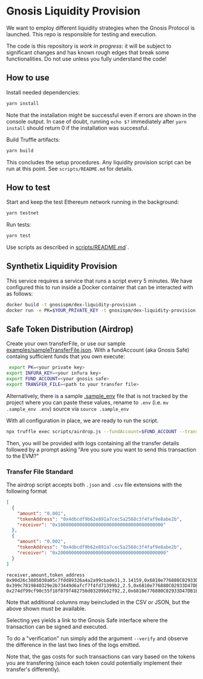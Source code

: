 # Gnosis Liquidity Provision

We want to employ different liquidity strategies when the Gnosis Protocol is launched.
This repo is responsible for testing and execution.

The code is this repository is _work in progress_: it will be subject to significant changes and has known rough edges that break some functionalities.
Do not use unless you fully understand the code!

## How to use

Install needed dependencies:

```sh
yarn install
```

Note that the installation might be successful even if errors are shown in the console output.
In case of doubt, running `echo $?` immediately after `yarn install` should return 0 if the installation was successful.

Build Truffle artifacts:

```sh
yarn build
```

This concludes the setup procedures.
Any liquidity provision script can be run at this point.
See `scripts/README.md` for details.

## How to test

Start and keep the test Ethereum network running in the background:

```sh
yarn testnet
```

Run tests:

```sh
yarn test
```

Use scripts as described in [scripts/README.md](scripts/README.md)`.

## Synthetix Liquidity Provision

This service requires a service that runs a script every 5 minutes. We have configured this to run inside a Docker container that can be interacted with as follows:

```sh
docker build -t gnosispm/dex-liquidity-provision .
docker run -e PK=$YOUR_PRIVATE_KEY -t gnosispm/dex-liquidity-provision:latest "truffle exec scripts/synthetix/facilitate_trade.js --network rinkeby"
```

## Safe Token Distribution (Airdrop)

Create your own transferFile, or use our sample [examples/sampleTransferFile.json](examples/sampleTransferFile.json).
With a fundAccount (aka Gnosis Safe) containg sufficient funds that you own execute:

```sh
 export PK=<your private key>
export INFURA_KEY=<your infura key>
export FUND_ACCOUNT=<your gnosis safe>
export TRANSFER_FILE=<path to your transfer file>
```

Alternatively, there is a sample [.sample_env](.sample_env) file that is not tracked by the project where you can paste these values, rename to `.env` (i.e. `mv .sample_env .env`) source via `source .sample_env`

With all configuration in place, we are ready to run the script.

```sh
npx truffle exec scripts/airdrop.js --fundAccount=$FUND_ACCOUNT --transferFile=$TRANSFER_FILE --network=$NETWORK_NAME
```

Then, you will be provided with logs containing all the transfer details followed by a prompt asking "Are you sure you want to send this transaction to the EVM?"

### Transfer File Standard

The airdrop script accepts both `.json` and `.csv` file extensions with the following format

```json
[
  {
    "amount": "0.001",
    "tokenAddress": "0x4dbcdf9b62e891a7cec5a2568c3f4faf9e8abe2b",
    "receiver": "0x100000000000000000000000000000000000000"
  },
  {
    "amount": "0.002",
    "tokenAddress": "0x4dbcdf9b62e891a7cec5a2568c3f4faf9e8abe2b",
    "receiver": "0x2000000000000000000000000000000000000000"
  }
]
```

```csv
receiver,amount,token_address
0x90d26c3805030a05c7fdd89326a4a2a99cbade31,3.14159,0x6810e776880C02933D47DB1b9fc05908e5386b96
0x399c7819840329e2b73449d6afcf7f4fd71399b2,2.5,0x6810e776880C02933D47DB1b9fc05908e5386b96
0x274df99cf90c55f18f079f482750d03209b02f92,2,0x6810e776880C02933D47DB1b9fc05908e5386b96
```

Note that additional columns may beincluded in the CSV or JSON, but the above shown _must_ be available.

Selecting yes yields a link to the Gnosis Safe interface where the transaction can be signed and executed.

To do a "verification" run simply add the argument `--verify` and observe the difference in the last two lines of the logs emitted.

Note that, the gas costs for such transactions can vary based on the tokens you are transfering (since each token could potentially implement their transfer's differently).
